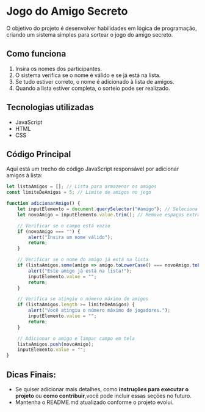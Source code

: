 # **Jogo do Amigo Secreto**

O objetivo do projeto é desenvolver habilidades em lógica de programação, criando um sistema simples para sortear o jogo do amigo secreto.

## Como funciona

1. Insira os nomes dos participantes.
2. O sistema verifica se o nome é válido e se já está na lista.
3. Se tudo estiver correto, o nome é adicionado à lista de amigos.
4. Quando a lista estiver completa, o sorteio pode ser realizado.

## Tecnologias utilizadas

- JavaScript
- HTML
- CSS

## Código Principal

Aqui está um trecho do código JavaScript responsável por adicionar amigos à lista:

```javascript
let listaAmigos = []; // Lista para armazenar os amigos
const limiteDeAmigos = 5; // Limite de amigos no jogo

function adicionarAmigo() {
    let inputElemento = document.querySelector("#amigo"); // Seleciona o campo de entrada
    let novoAmigo = inputElemento.value.trim(); // Remove espaços extras no início e no fim do nome

    // Verificar se o campo está vazio
    if (novoAmigo === "") {
        alert("Insira um nome válido");
        return;
    }

    // Verificar se o nome do amigo já está na lista
    if (listaAmigos.some(amigo => amigo.toLowerCase() === novoAmigo.toLowerCase())) {
        alert("Este amigo já está na lista!");
        inputElemento.value = "";
        return;
    }

    // Verifica se atingiu o número máximo de amigos
    if (listaAmigos.length >= limiteDeAmigos) {
        alert("Você atingiu o número máximo de jogadores.");
        inputElemento.value = "";
        return;
    }

    // Adicionar o amigo e limpar campo em tela
    listaAmigos.push(novoAmigo);
    inputElemento.value = "";
}
```

## Dicas Finais:
- Se quiser adicionar mais detalhes, como **instruções para executar o projeto** ou **como contribuir**,você pode incluir essas seções no futuro.
- Mantenha o README.md atualizado conforme o projeto evolui.
